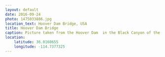 ```yaml
---
layout: default
date: 2016-09-24
photo: 1475033886.jpg
location_text: Hoover Dam Bridge, USA
title: Hoover Dam Bridge
caption: Picture taken from the Hoover Dam  in the Black Canyon of the Colorado River, on the border between the U.S. states of Nevada and Arizona.
location:
    latitude: 36.0160655
    longitude: -114.7377325
---
```

